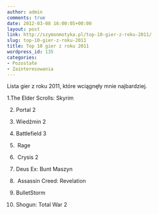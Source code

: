 ```yaml
---
author: admin
comments: true
date: 2012-03-08 16:00:05+00:00
layout: post
link: http://szymonmotyka.pl/top-10-gier-z-roku-2011/
slug: top-10-gier-z-roku-2011
title: Top 10 gier z roku 2011
wordpress_id: 135
categories:
- Pozostałe
- Zainteresowania
---
```


Lista gier z roku 2011, które wciągnęły mnie najbardziej.

1.The Elder Scrolls: Skyrim

2. Portal 2

3. Wiedźmin 2

4. Battlefield 3

5.  Rage

6.  Crysis 2

7. Deus Ex: Bunt Maszyn

8.  Assassin Creed: Revelation

9. BulletStorm

10. Shogun: Total War 2

